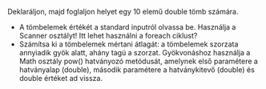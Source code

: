 Deklaráljon, majd foglaljon helyet egy 10 elemű double tömb számára.
 - A tömbelemek értékét a standard inputról olvassa be. 
  Használja a Scanner osztályt! 
  Itt lehet használni a foreach ciklust?
- Számítsa ki a tömbelemek mértani átlagát: a tömbelemek szorzata annyiadik gyök alatt, ahány tagú a szorzat.
  Gyökvonáshoz használja a Math osztály pow() hatványozó metódusát, amelynek első paramétere a hatványalap (double), második paramétere a hatványkitevő (double) és double értéket ad vissza.
